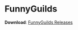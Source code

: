 FunnyGuilds
===========
 
<b>Download</b>: <a href="https://github.com/Dzikoysk/FunnyGuilds/releases/">FunnyGuilds Releases</a>
